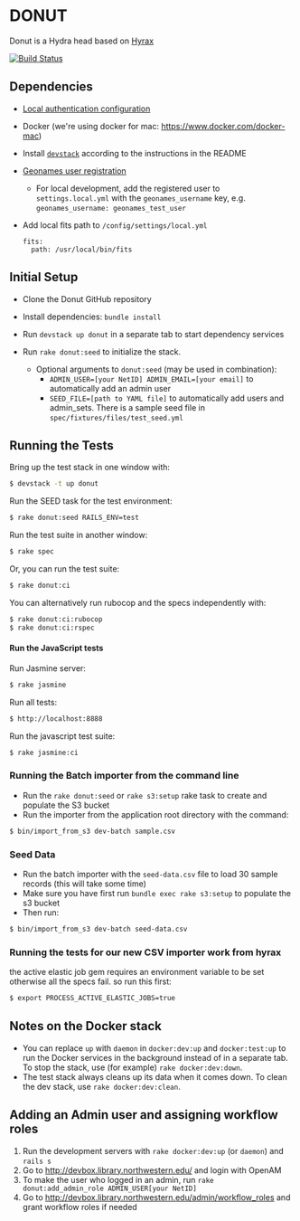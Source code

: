 # DONUT

Donut is a Hydra head based on [Hyrax](http://github.com/projecthydra-labs/hyrax)

[![Build Status](https://travis-ci.org/nulib/donut.svg?branch=master)](https://travis-ci.org/nulib/donut)

## Dependencies

* [Local authentication configuration](https://github.com/nulib/donut/wiki/Authentication-setup-for-dev-environment)
* Docker (we're using docker for mac: https://www.docker.com/docker-mac)
* Install [`devstack`](https://github.com/nulib/devstack) according to the instructions in the README
* [Geonames user registration](http://www.geonames.org/manageaccount)
  * For local development, add the registered user to `settings.local.yml` with the `geonames_username` key, e.g. `geonames_username: geonames_test_user`
* Add local fits path to `/config/settings/local.yml`

  ```
  fits:
    path: /usr/local/bin/fits
  ```

## Initial Setup

* Clone the Donut GitHub repository
* Install dependencies: `bundle install`
* Run `devstack up donut` in a separate tab to start dependency services

* Run `rake donut:seed` to initialize the stack.
  * Optional arguments to `donut:seed` (may be used in combination):
    * `ADMIN_USER=[your NetID] ADMIN_EMAIL=[your email]` to automatically add an admin user
    * `SEED_FILE=[path to YAML file]` to automatically add users and admin_sets. There is a sample seed file in `spec/fixtures/files/test_seed.yml`

## Running the Tests


Bring up the test stack in one window with:

```sh
$ devstack -t up donut
```

Run the SEED task for the test environment:

```sh
$ rake donut:seed RAILS_ENV=test
```

Run the test suite in another window:

```sh
$ rake spec
```

Or, you can run the test suite:

```sh
$ rake donut:ci
```

You can alternatively run rubocop and the specs independently with:

```sh
$ rake donut:ci:rubocop
$ rake donut:ci:rspec
```

#### Run the JavaScript tests

Run Jasmine server:

```sh
$ rake jasmine
```

Run all tests:

```sh
$ http://localhost:8888
```

Run the javascript test suite:

```sh
$ rake jasmine:ci
```

### Running the Batch importer from the command line
* Run the `rake donut:seed` or `rake s3:setup` rake task to create and populate the S3 bucket
* Run the importer from the application root directory with the command:

```sh
$ bin/import_from_s3 dev-batch sample.csv
```

### Seed Data
* Run the batch importer with the `seed-data.csv` file to load 30 sample records (this will take some time)
* Make sure you have first run `bundle exec rake s3:setup` to populate the s3 bucket
* Then run:

```sh
$ bin/import_from_s3 dev-batch seed-data.csv
```

### Running the tests for our new CSV importer work from hyrax

the active elastic job gem requires an environment variable to be set otherwise all the specs fail. so run this first:

```sh
$ export PROCESS_ACTIVE_ELASTIC_JOBS=true
```

## Notes on the Docker stack

* You can replace `up` with `daemon` in `docker:dev:up` and `docker:test:up` to run the Docker services in the background
  instead of in a separate tab. To stop the stack, use (for example) `rake docker:dev:down`.
* The test stack always cleans up its data when it comes down. To clean the dev stack, use `rake docker:dev:clean`.

## Adding an Admin user and assigning workflow roles

1.  Run the development servers with `rake docker:dev:up` (or `daemon`) and `rails s`
1.  Go to http://devbox.library.northwestern.edu/ and login with OpenAM
1.  To make the user who logged in an admin, run `rake donut:add_admin_role ADMIN_USER[your NetID]`
1.  Go to http://devbox.library.northwestern.edu/admin/workflow_roles and grant workflow roles if needed
